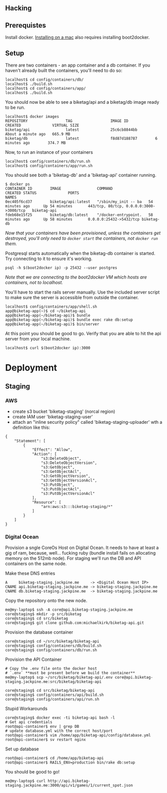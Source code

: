 Hacking
-------

Prerequistes
------------

Install docker. [Installing on a mac](https://docs.docker.com/installation/mac/)
also requires installing boot2docker.

Setup
-----

There are two containers - an app container and a db container. If you
haven't already built the containers, you'll need to do so:

    localhost$ cd config/containers/db/
    localhost$ ./build.sh
    localhost$ cd config/containers/app/
    localhost$ ./build.sh

You should now be able to see a biketag/api and a biketag/db image ready
to be run.

    localhost$ docker images
    REPOSITORY                 TAG                 IMAGE ID            CREATED              VIRTUAL SIZE
    biketag/api                latest              25c6cb8844bb        About a minute ago   665.9 MB
    biketag/db                 latest              f8d87d188787        6 minutes ago        374.7 MB


Now, to run an instance of your containers

    localhost$ config/containers/db/run.sh
    localhost$ config/containers/app/run.sh

You should see both a 'biketag-db' and a 'biketag-api' container running.

    $ docker ps
    CONTAINER ID        IMAGE                COMMAND                CREATED STATUS              PORTS                                     NAMES
    0ec405f6cd37        biketag/api:latest   "/sbin/my_init -- ba   54 minutes ago      Up 54 minutes       443/tcp, 80/tcp, 0.0.0.0:3000->3000/tcp   biketag-api
    fdeb68e15f25        biketag/db:latest    "/docker-entrypoint.   58 minutes ago      Up 58 minutes       0.0.0.0:25432->5432/tcp biketag-db

*Now that your containers have been provisioned, unless the containers
get destroyed, you'll only need to `docker start` the containers, not
`docker run` them.*

Postgresql starts automatically when the biketag-db container is
started. Try connecting to it to ensure it's working.

    psql -h $(boot2docker ip) -p 25432 --user postgres

*Note that we are connecting to the boot2docker VM which hosts are
containers, not to localhost.*

You'll have to start the rails server manually. Use the included server
script to make sure the server is accessible from outside the container.

    localhost$ config/containers/app/shell.sh
    app@biketag-app(~)$ cd ~/biketag-api
    app@biketag-app(~/biketag-api)$ bundle
    app@biketag-app(~/biketag-api)$ bundle exec rake db:setup
    app@biketag-app(~/biketag-api)$ bin/server

At this point you should be good to go. Verify that you are able to hit
the api server from your local machine.

    localhost$ curl $(boot2docker ip):3000

Deployment
==========

Staging
-------

### AWS

 * create s3 bucket 'biketag-staging' (norcal region)
 * create IAM user 'biketag-staging-user'
 * attach an "inline security policy" called 'biketag-staging-uploader' wth a definition like this:
```
{
    "Statement": [
        {
            "Effect": "Allow",
            "Action": [
                "s3:DeleteObject",
                "s3:DeleteObjectVersion",
                "s3:GetObject",
                "s3:GetObjectAcl",
                "s3:GetObjectVersion",
                "s3:GetObjectVersionAcl",
                "s3:PutObject",
                "s3:PutObjectAcl",
                "s3:PutObjectVersionAcl"
            ],
            "Resource": [
                "arn:aws:s3:::biketag-staging/*"
            ]
        }
    ]
}
```


### Digital Ocean
Provision a sngle CoreOs Host on Digital Ocean. It needs to have at
least a gig of ram, because, well... fucking ruby (bundle install fails
on allocating memory on the 512mb node). For staging we'll run the DB
and API containers on the same node.

Make these DNS entries

    A     biketag-staging.jackpine.me     -> <Digital Ocean Host IP>
    CNAME api.biketag-staging.jackpine.me -> biketag-staging.jackpine.me
    CNAME db.biketag-staging.jackpine.me  -> biketag-staging.jackpine.me

Copy the repository onto the new node.

    me@my-laptop$ ssh -A core@api.biketag-staging.jackpine.me
    core@staging$ mkdir -p src/biketag
    core@staging$ cd src/biketag
    core@staging$ git clone github.com:michaelkirk/biketag-api.git

Provision the database container

    core@staging$ cd ~/src/biketag/biketag-api
    core@staging$ config/containers/db/build.sh
    core@staging$ config/containers/db/run.sh

Provision the API Container

    # Copy the .env file onto the docker host
    # `.env` **must be present before we build the container**
    me@my-laptop$ scp ~/src/biketag/biketag-api/.env core@api.biketag-staging.jackpine.me:src/biketag/biketag-api

    core@staging$ cd src/biketag/biketag-api
    core@staging$ config/containers/api/build.sh
    core@staging$ config/containers/api/run.sh

Stupid Workarounds

    core@staging$ docker exec -ti biketag-api bash -l
    # Get api credentials
    root@api-container$ env | grep DB
    # update database.yml with the correct host/port
    root@api-container$ vim /home/app/biketag-api/config/database.yml
    root@api-container$ sv restart nginx

Set up database

    root@api-container$ cd /home/app/biketag-api
    root@api-container$ RAILS_ENV=production bin/rake db:setup

You should be good to go!

    me@my-laptop$ curl http://api.biketag-staging.jackpine.me:3000/api/v1/games/1/current_spot.json

